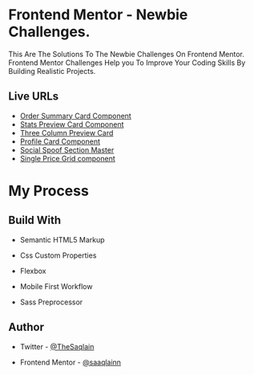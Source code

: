 # Frontend Mentor - Newbie Challenges.

This Are The Solutions To The Newbie Challenges On Frontend Mentor.
Frontend Mentor Challenges Help you To Improve Your Coding Skills By Building Realistic Projects.
## Live URLs

 - [ Order Summary Card Component](https://saaqlainn.github.io/FrontEnd-Tasks/1st.Order%20summary%20Card)
 - [Stats Preview Card Component](https://saaqlainn.github.io/FrontEnd-Tasks/2nd.Stats%20Preview%20Card) 
 - [Three Column Preview Card](https://saaqlainn.github.io/FrontEnd-Tasks/3rd.Three-Column%20Preview%20Card)
 - [Profile Card Component](https://saaqlainn.github.io/FrontEnd-Tasks/4th.Profile%20card%20component) 
 - [Social Spoof Section Master](https://saaqlainn.github.io/FrontEnd-Tasks/5th.social-proof-section%20master)
 - [Single Price Grid component](https://saaqlainn.github.io/FrontEnd-Tasks/6th.Single-price-grid-component/)


  
# My Process

## Build With

- Semantic HTML5 Markup

- Css Custom Properties

- Flexbox

- Mobile First Workflow

- Sass Preprocessor



## Author

- Twitter - [@TheSaqlain](https://twitter.com/TheSaqlain)

- Frontend Mentor - [@saaqlainn](https://www.frontendmentor.io/home)
